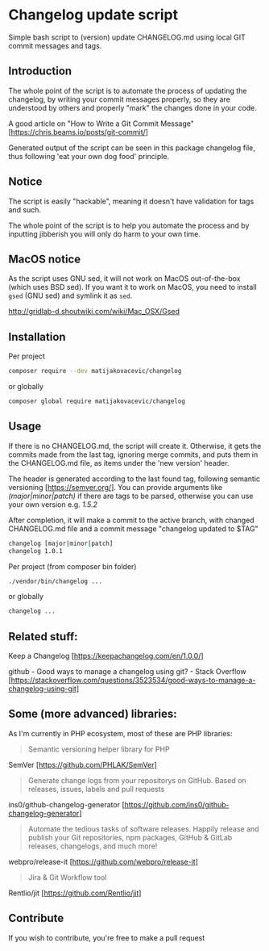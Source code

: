 # Changelog update script

Simple bash script to (version) update CHANGELOG.md using local GIT commit messages and tags.

## Introduction

The whole point of the script is to automate the process of updating the changelog, by
writing your commit messages properly, so they are understood by others and properly "mark"
the changes done in your code.

A good article on "How to Write a Git Commit Message" [https://chris.beams.io/posts/git-commit/]

Generated output of the script can be seen in this package changelog file, 
thus following 'eat your own dog food' principle.

## Notice

The script is easily "hackable", meaning it doesn't have validation for tags and such.

The whole point of the script is to help you automate the process and by inputting
jibberish you will only do harm to your own time.

## MacOS notice

As the script uses GNU sed, it will not work on MacOS out-of-the-box (which uses BSD sed).
If you want it to work on MacOS, you need to install `gsed` (GNU sed) and symlink it as `sed`.

http://gridlab-d.shoutwiki.com/wiki/Mac_OSX/Gsed


## Installation

Per project
```bash
composer require --dev matijakovacevic/changelog
```

or globally
```bash
composer global require matijakovacevic/changelog
```

## Usage

If there is no CHANGELOG.md, the script will create it.
Otherwise, it gets the commits made from the last tag, ignoring merge commits, and
puts them in the CHANGELOG.md file, as items under the 'new version' header.

The header is generated according to the last found tag, following semantic versioning [https://semver.org/].
You can provide arguments like _(major|minor|patch)_ if there are tags to be parsed,
otherwise you can use your own version e.g. _1.5.2_

After completion, it will make a commit to the active branch, with changed CHANGELOG.md file 
and a commit message "changelog updated to $TAG"


```bash
changelog [major|minor|patch]
changelog 1.0.1
```

Per project (from composer bin folder)
```bash
./vendor/bin/changelog ...
```

or globally

```bash
changelog ...
```

## Related stuff:

Keep a Changelog [https://keepachangelog.com/en/1.0.0/]

github - Good ways to manage a changelog using git? - Stack Overflow 
[https://stackoverflow.com/questions/3523534/good-ways-to-manage-a-changelog-using-git]

## Some (more advanced) libraries:

As I'm currently in PHP ecosystem, most of these are PHP libraries:

> Semantic versioning helper library for PHP

SemVer [https://github.com/PHLAK/SemVer]

>Generate change logs from your repositorys on GitHub. 
Based on releases, issues, labels and pull requests

ins0/github-changelog-generator [https://github.com/ins0/github-changelog-generator]

>Automate the tedious tasks of software releases. Happily release and publish your Git repositories, npm packages, 
GitHub & GitLab releases, changelogs, and much more!

webpro/release-it [https://github.com/webpro/release-it]

>Jira & Git Workflow tool

Rentlio/jit [https://github.com/Rentlio/jit]


## Contribute

If you wish to contribute, you're free to make a pull request
